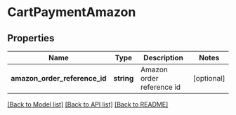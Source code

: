 # CartPaymentAmazon

## Properties
Name | Type | Description | Notes
------------ | ------------- | ------------- | -------------
**amazon_order_reference_id** | **string** | Amazon order reference id | [optional] 

[[Back to Model list]](../README.md#documentation-for-models) [[Back to API list]](../README.md#documentation-for-api-endpoints) [[Back to README]](../README.md)


